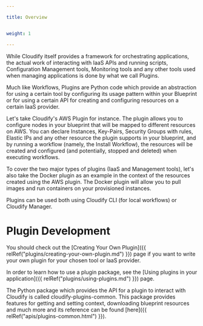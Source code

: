 ```yaml
---

title: Overview


weight: 1

---
```


While Cloudify itself provides a framework for orchestrating applications, the actual work of interacting with IaaS APIs and running scripts, Configuration Management tools, Monitoring tools and any other tools used when managing applications is done by what we call Plugins.

Much like Workflows, Plugins are Python code which provide an abstraction for using a certain tool by configuring its usage pattern within your Blueprint or for using a certain API for creating and configuring resources on a certain IaaS provider.

Let's take Cloudify's AWS Plugin for instance. The plugin allows you to configure nodes in your blueprint that will be mapped to different resources on AWS. You can declare Instances, Key-Pairs, Security Groups with rules, Elastic IPs and any other resource the plugin supports in your blueprint, and by running a workflow (namely, the Install Workflow), the resources will be created and configured (and potentially, stopped and deleted) when executing workflows.

To cover the two major types of plugins (IaaS and Management tools), let's also take the Docker plugin as an example in the context of the resources created using the AWS plugin. The Docker plugin will allow you to pull images and run containers on your provisioned instances.

Plugins can be used both using Cloudify CLI (for local workflows) or Cloudify Manager.

# Plugin Development

You should check out the [Creating Your Own Plugin]({{ relRef("plugins/creating-your-own-plugin.md") }}) page if you want to write your own plugin for your chosen tool or IaaS provider.

In order to learn how to use a plugin package, see the [Using plugins in your application]({{ relRef("plugins/using-plugins.md") }}) page.

The Python package which provides the API for a plugin to interact with Cloudify is called cloudify-plugins-common.
This package provides features for getting and setting context, downloading blueprint resources and much more and its reference can be found [here]({{ relRef("apis/plugins-common.html") }}).


